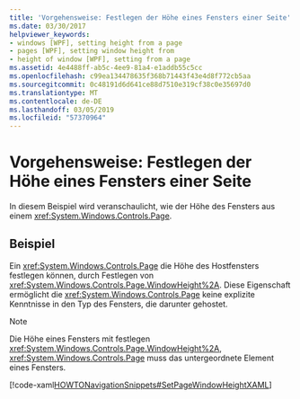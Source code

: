 ```yaml
---
title: 'Vorgehensweise: Festlegen der Höhe eines Fensters einer Seite'
ms.date: 03/30/2017
helpviewer_keywords:
- windows [WPF], setting height from a page
- pages [WPF], setting window height from
- height of window [WPF], setting from a page
ms.assetid: 4e4488ff-ab5c-4ee9-81a4-e1addb55c5cc
ms.openlocfilehash: c99ea134478635f368b71443f43e4d8f772cb5aa
ms.sourcegitcommit: 0c48191d6d641ce88d7510e319cf38c0e35697d0
ms.translationtype: MT
ms.contentlocale: de-DE
ms.lasthandoff: 03/05/2019
ms.locfileid: "57370964"
---
```

# <a name="how-to-set-the-height-of-a-window-from-a-page"></a>Vorgehensweise: Festlegen der Höhe eines Fensters einer Seite
In diesem Beispiel wird veranschaulicht, wie der Höhe des Fensters aus einem <xref:System.Windows.Controls.Page>.  
  
## <a name="example"></a>Beispiel  
 Ein <xref:System.Windows.Controls.Page> die Höhe des Hostfensters festlegen können, durch Festlegen von <xref:System.Windows.Controls.Page.WindowHeight%2A>. Diese Eigenschaft ermöglicht die <xref:System.Windows.Controls.Page> keine explizite Kenntnisse in den Typ des Fensters, die darunter gehostet.  
  
> [!NOTE]
>  Die Höhe eines Fensters mit festlegen <xref:System.Windows.Controls.Page.WindowHeight%2A>, <xref:System.Windows.Controls.Page> muss das untergeordnete Element eines Fensters.  
  
 [!code-xaml[HOWTONavigationSnippets#SetPageWindowHeightXAML](~/samples/snippets/csharp/VS_Snippets_Wpf/HOWTONavigationSnippets/CSharp/SetWindowHeightPage.xaml#setpagewindowheightxaml)]
